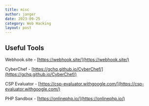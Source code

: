 ```yaml
---
title: misc
author: janger
date: 2023-09-25
category: Web Hacking
layout: post
---
```


## Useful Tools

Webhook.site - [https://webhook.site/](https://webhook.site/)

CyberChef - [https://gchq.github.io/CyberChef/](https://gchq.github.io/CyberChef/)

CSP Evaluator - [https://csp-evaluator.withgoogle.com/](https://csp-evaluator.withgoogle.com/)

PHP Sandbox - [https://onlinephp.io/](https://onlinephp.io/)
